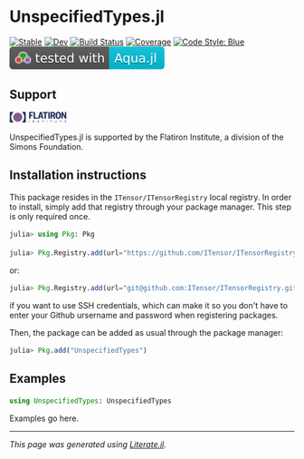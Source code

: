 # UnspecifiedTypes.jl

[![Stable](https://img.shields.io/badge/docs-stable-blue.svg)](https://itensor.github.io/UnspecifiedTypes.jl/stable/)
[![Dev](https://img.shields.io/badge/docs-dev-blue.svg)](https://itensor.github.io/UnspecifiedTypes.jl/dev/)
[![Build Status](https://github.com/ITensor/UnspecifiedTypes.jl/actions/workflows/Tests.yml/badge.svg?branch=main)](https://github.com/ITensor/UnspecifiedTypes.jl/actions/workflows/Tests.yml?query=branch%3Amain)
[![Coverage](https://codecov.io/gh/ITensor/UnspecifiedTypes.jl/branch/main/graph/badge.svg)](https://codecov.io/gh/ITensor/UnspecifiedTypes.jl)
[![Code Style: Blue](https://img.shields.io/badge/code%20style-blue-4495d1.svg)](https://github.com/invenia/BlueStyle)
[![Aqua](https://raw.githubusercontent.com/JuliaTesting/Aqua.jl/master/badge.svg)](https://github.com/JuliaTesting/Aqua.jl)

## Support

<picture>
  <source media="(prefers-color-scheme: dark)" width="20%" srcset="docs/src/assets/CCQ-dark.png">
  <img alt="Flatiron Center for Computational Quantum Physics logo." width="20%" src="docs/src/assets/CCQ.png">
</picture>

UnspecifiedTypes.jl is supported by the Flatiron Institute, a division of the Simons Foundation.

## Installation instructions

This package resides in the `ITensor/ITensorRegistry` local registry.
In order to install, simply add that registry through your package manager.
This step is only required once.
```julia
julia> using Pkg: Pkg

julia> Pkg.Registry.add(url="https://github.com/ITensor/ITensorRegistry")
```
or:
```julia
julia> Pkg.Registry.add(url="git@github.com:ITensor/ITensorRegistry.git")
```
if you want to use SSH credentials, which can make it so you don't have to enter your Github ursername and password when registering packages.

Then, the package can be added as usual through the package manager:

```julia
julia> Pkg.add("UnspecifiedTypes")
```

## Examples

````julia
using UnspecifiedTypes: UnspecifiedTypes
````

Examples go here.

---

*This page was generated using [Literate.jl](https://github.com/fredrikekre/Literate.jl).*

